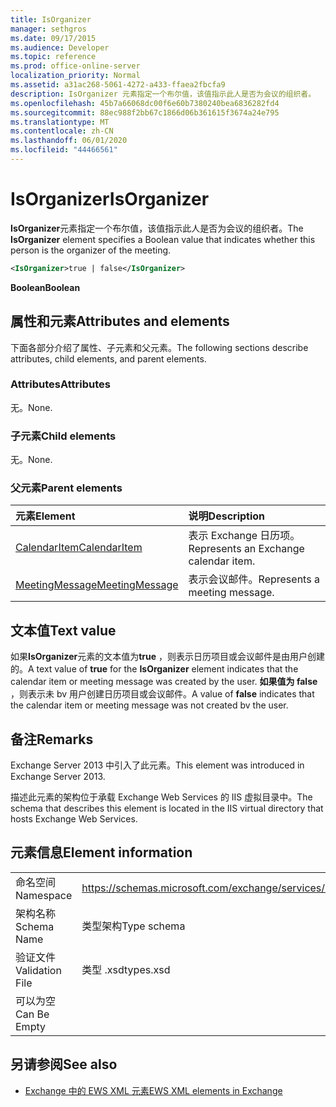 ```yaml
---
title: IsOrganizer
manager: sethgros
ms.date: 09/17/2015
ms.audience: Developer
ms.topic: reference
ms.prod: office-online-server
localization_priority: Normal
ms.assetid: a31ac268-5061-4272-a433-ffaea2fbcfa9
description: IsOrganizer 元素指定一个布尔值，该值指示此人是否为会议的组织者。
ms.openlocfilehash: 45b7a66068dc00f6e60b7380240bea6836282fd4
ms.sourcegitcommit: 88ec988f2bb67c1866d06b361615f3674a24e795
ms.translationtype: MT
ms.contentlocale: zh-CN
ms.lasthandoff: 06/01/2020
ms.locfileid: "44466561"
---
```

# <a name="isorganizer"></a><span data-ttu-id="b5e85-103">IsOrganizer</span><span class="sxs-lookup"><span data-stu-id="b5e85-103">IsOrganizer</span></span>

<span data-ttu-id="b5e85-104">**IsOrganizer**元素指定一个布尔值，该值指示此人是否为会议的组织者。</span><span class="sxs-lookup"><span data-stu-id="b5e85-104">The **IsOrganizer** element specifies a Boolean value that indicates whether this person is the organizer of the meeting.</span></span> 
  
```XML
<IsOrganizer>true | false</IsOrganizer>
```

 <span data-ttu-id="b5e85-105">**Boolean**</span><span class="sxs-lookup"><span data-stu-id="b5e85-105">**Boolean**</span></span>
## <a name="attributes-and-elements"></a><span data-ttu-id="b5e85-106">属性和元素</span><span class="sxs-lookup"><span data-stu-id="b5e85-106">Attributes and elements</span></span>

<span data-ttu-id="b5e85-107">下面各部分介绍了属性、子元素和父元素。</span><span class="sxs-lookup"><span data-stu-id="b5e85-107">The following sections describe attributes, child elements, and parent elements.</span></span>
  
### <a name="attributes"></a><span data-ttu-id="b5e85-108">Attributes</span><span class="sxs-lookup"><span data-stu-id="b5e85-108">Attributes</span></span>

<span data-ttu-id="b5e85-109">无。</span><span class="sxs-lookup"><span data-stu-id="b5e85-109">None.</span></span>
  
### <a name="child-elements"></a><span data-ttu-id="b5e85-110">子元素</span><span class="sxs-lookup"><span data-stu-id="b5e85-110">Child elements</span></span>

<span data-ttu-id="b5e85-111">无。</span><span class="sxs-lookup"><span data-stu-id="b5e85-111">None.</span></span>
  
### <a name="parent-elements"></a><span data-ttu-id="b5e85-112">父元素</span><span class="sxs-lookup"><span data-stu-id="b5e85-112">Parent elements</span></span>

|<span data-ttu-id="b5e85-113">**元素**</span><span class="sxs-lookup"><span data-stu-id="b5e85-113">**Element**</span></span>|<span data-ttu-id="b5e85-114">**说明**</span><span class="sxs-lookup"><span data-stu-id="b5e85-114">**Description**</span></span>|
|:-----|:-----|
|[<span data-ttu-id="b5e85-115">CalendarItem</span><span class="sxs-lookup"><span data-stu-id="b5e85-115">CalendarItem</span></span>](calendaritem.md) <br/> |<span data-ttu-id="b5e85-116">表示 Exchange 日历项。</span><span class="sxs-lookup"><span data-stu-id="b5e85-116">Represents an Exchange calendar item.</span></span>  <br/> |
|[<span data-ttu-id="b5e85-117">MeetingMessage</span><span class="sxs-lookup"><span data-stu-id="b5e85-117">MeetingMessage</span></span>](meetingmessage.md) <br/> |<span data-ttu-id="b5e85-118">表示会议邮件。</span><span class="sxs-lookup"><span data-stu-id="b5e85-118">Represents a meeting message.</span></span>  <br/> |
   
## <a name="text-value"></a><span data-ttu-id="b5e85-119">文本值</span><span class="sxs-lookup"><span data-stu-id="b5e85-119">Text value</span></span>

<span data-ttu-id="b5e85-120">如果**IsOrganizer**元素的文本值为**true** ，则表示日历项目或会议邮件是由用户创建的。</span><span class="sxs-lookup"><span data-stu-id="b5e85-120">A text value of **true** for the **IsOrganizer** element indicates that the calendar item or meeting message was created by the user.</span></span> <span data-ttu-id="b5e85-121">**如果值为 false** ，则表示未 bv 用户创建日历项目或会议邮件。</span><span class="sxs-lookup"><span data-stu-id="b5e85-121">A value of **false** indicates that the calendar item or meeting message was not created bv the user.</span></span> 
  
## <a name="remarks"></a><span data-ttu-id="b5e85-122">备注</span><span class="sxs-lookup"><span data-stu-id="b5e85-122">Remarks</span></span>

<span data-ttu-id="b5e85-123">Exchange Server 2013 中引入了此元素。</span><span class="sxs-lookup"><span data-stu-id="b5e85-123">This element was introduced in Exchange Server 2013.</span></span>
  
<span data-ttu-id="b5e85-124">描述此元素的架构位于承载 Exchange Web Services 的 IIS 虚拟目录中。</span><span class="sxs-lookup"><span data-stu-id="b5e85-124">The schema that describes this element is located in the IIS virtual directory that hosts Exchange Web Services.</span></span>
  
## <a name="element-information"></a><span data-ttu-id="b5e85-125">元素信息</span><span class="sxs-lookup"><span data-stu-id="b5e85-125">Element information</span></span>

|||
|:-----|:-----|
|<span data-ttu-id="b5e85-126">命名空间</span><span class="sxs-lookup"><span data-stu-id="b5e85-126">Namespace</span></span>  <br/> |https://schemas.microsoft.com/exchange/services/2006/types  <br/> |
|<span data-ttu-id="b5e85-127">架构名称</span><span class="sxs-lookup"><span data-stu-id="b5e85-127">Schema Name</span></span>  <br/> |<span data-ttu-id="b5e85-128">类型架构</span><span class="sxs-lookup"><span data-stu-id="b5e85-128">Type schema</span></span>  <br/> |
|<span data-ttu-id="b5e85-129">验证文件</span><span class="sxs-lookup"><span data-stu-id="b5e85-129">Validation File</span></span>  <br/> |<span data-ttu-id="b5e85-130">类型 .xsd</span><span class="sxs-lookup"><span data-stu-id="b5e85-130">types.xsd</span></span>  <br/> |
|<span data-ttu-id="b5e85-131">可以为空</span><span class="sxs-lookup"><span data-stu-id="b5e85-131">Can Be Empty</span></span>  <br/> ||
   
## <a name="see-also"></a><span data-ttu-id="b5e85-132">另请参阅</span><span class="sxs-lookup"><span data-stu-id="b5e85-132">See also</span></span>



- [<span data-ttu-id="b5e85-133">Exchange 中的 EWS XML 元素</span><span class="sxs-lookup"><span data-stu-id="b5e85-133">EWS XML elements in Exchange</span></span>](ews-xml-elements-in-exchange.md)

